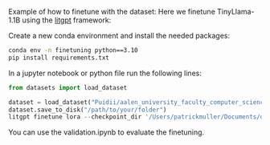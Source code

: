 Example of how to finetune with the dataset:
Here we finetune TinyLlama-1.1B using the [litgpt](https://github.com/Lightning-AI/litgpt/) framework:

Create a new conda environment and install the needed packages:
```bash
conda env -n finetuning python==3.10 
pip install requirements.txt
```
In a jupyter notebook or python file run the following lines:
```python
from datasets import load_dataset

dataset = load_dataset("Puidii/aalen_university_faculty_computer_science")
dataset.save_to_disk("/path/to/your/folder")
litgpt finetune lora --checkpoint_dir '/Users/patrickmuller/Documents/dev/custom_llm_finetuning/litgpt/checkpoints/TinyLlama/TinyLlama-1.1B-Chat-v1.0' --data JSON --data.json_path path/to/your/folder
```
You can use the validation.ipynb to evaluate the finetuning.
